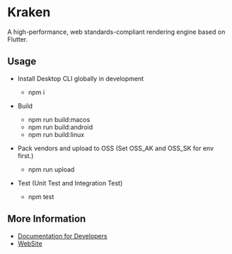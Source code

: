 # Kraken

A high-performance, web standards-compliant rendering engine based on Flutter.

## Usage

- Install Desktop CLI globally in development
  - npm i

- Build
  - npm run build:macos
  - npm run build:android
  - npm run build:linux

- Pack vendors and upload to OSS (Set OSS_AK and OSS_SK for env first.)
  - npm run upload

- Test (Unit Test and Integration Test)
  - npm test

## More Information

- [Documentation for Developers](https://yuque.antfin-inc.com/kraken/development)
- [WebSite](http://rax.alibaba-inc.com/kraken)
